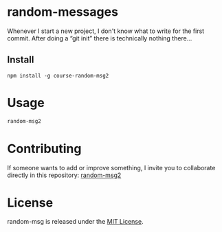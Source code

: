 # random-messages

Whenever I start a new project, I don't know what to write for the first commit. After doing a “git init” there is technically nothing there...

## Install

```npm
npm install -g course-random-msg2
```

# Usage

```bash
random-msg2
```

# Contributing

If someone wants to add or improve something, I invite you to collaborate directly in this repository: [random-msg2](https://github.com/MigueMartelo/random-msg2)

# License

random-msg is released under the [MIT License](https://opensource.org/licenses/MIT).
